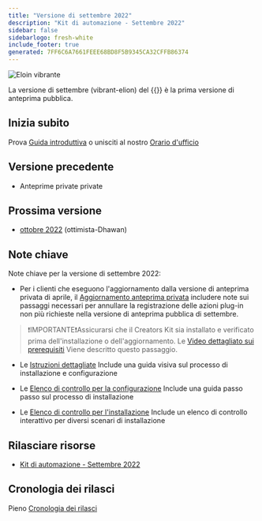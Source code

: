 ```yaml
---
title: "Versione di settembre 2022"
description: "Kit di automazione - Settembre 2022"
sidebar: false
sidebarlogo: fresh-white
include_footer: true
generated: 7FF6C6A7661FEEE68BD8F5B9345CA32CFFB86374
---
```


![Eloin vibrante](/images/vibrant-elion.png)

La versione di settembre (vibrant-elion) del {{<product-name>}} è la prima versione di anteprima pubblica.

## Inizia subito

Prova [Guida introduttiva](/it/get-started) o unisciti al nostro [Orario d'ufficio](/it/office-hours)

## Versione precedente

- Anteprime private private

## Prossima versione

- [ottobre 2022](/it/releases/october-2022) (ottimista-Dhawan)

## Note chiave

Note chiave per la versione di settembre 2022:

- Per i clienti che eseguono l'aggiornamento dalla versione di anteprima privata di aprile, il [Aggiornamento anteprima privata](https://github.com/microsoft/powercat-automation-kit/blob/main/docs/private-preview-upgrade.md) includere note sui passaggi necessari per annullare la registrazione delle azioni plug-in non più richieste nella versione di anteprima pubblica di settembre.

>❗IMPORTANTE❗Assicurarsi che il Creators Kit sia installato e verificato prima dell'installazione o dell'aggiornamento. Le [Video dettagliato sui prerequisiti](https://github.com/microsoft/powercat-automation-kit/blob/main/docs/walkthrough.md) Viene descritto questo passaggio.

- Le [Istruzioni dettagliate](https://github.com/microsoft/powercat-automation-kit/blob/main/docs/walkthrough.md) Include una guida visiva sul processo di installazione e configurazione

- Le [Elenco di controllo per la configurazione](https://learn.microsoft.com/power-automate/guidance/automation-kit/setup/setup-checklist) Include una guida passo passo sul processo di installazione

- Le [Elenco di controllo per l'installazione](/it/get-started/install-checklist) Include un elenco di controllo interattivo per diversi scenari di installazione

## Rilasciare risorse

- [Kit di automazione - Settembre 2022](https://github.com/microsoft/powercat-automation-kit/releases/tag/AutomationKit-September2022)

## Cronologia dei rilasci

Pieno [Cronologia dei rilasci](/it/releases)

